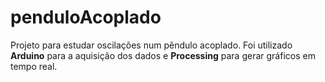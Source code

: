 # penduloAcoplado
Projeto para estudar oscilações num pêndulo acoplado. Foi utilizado **Arduino** para a aquisição dos dados e **Processing** para gerar gráficos em tempo real. 
